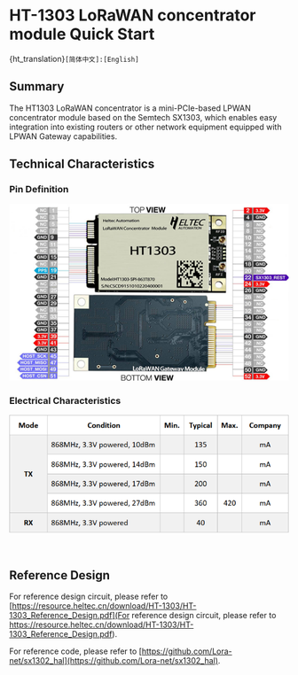 # HT-1303 LoRaWAN concentrator module Quick Start

{ht_translation}`[简体中文]:[English]`

## Summary

The HT1303 LoRaWAN concentrator is a mini-PCIe-based LPWAN concentrator module based on the Semtech SX1303, which enables easy integration into existing routers or other network equipment equipped with LPWAN Gateway capabilities.

## Technical Characteristics

### Pin Definition

![](img/quick_start/01.png)

### Electrical Characteristics

![](img/quick_start/02.png)

&nbsp;

## Reference Design

For reference design circuit, please refer to [https://resource.heltec.cn/download/HT-1303/HT-1303_Reference_Design.pdf](For reference design circuit, please refer to https://resource.heltec.cn/download/HT-1303/HT-1303_Reference_Design.pdf).

For reference code, please refer to [https://github.com/Lora-net/sx1302_hal](https://github.com/Lora-net/sx1302_hal).

